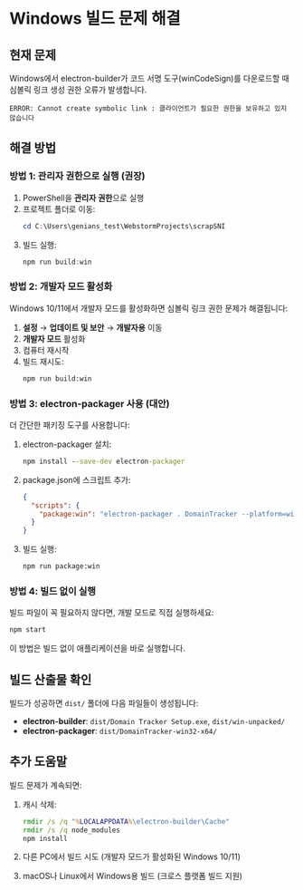 # Windows 빌드 문제 해결

## 현재 문제

Windows에서 electron-builder가 코드 서명 도구(winCodeSign)를 다운로드할 때 심볼릭 링크 생성 권한 오류가 발생합니다.

```
ERROR: Cannot create symbolic link : 클라이언트가 필요한 권한을 보유하고 있지 않습니다
```

## 해결 방법

### 방법 1: 관리자 권한으로 실행 (권장)

1. PowerShell을 **관리자 권한**으로 실행
2. 프로젝트 폴더로 이동:
   ```powershell
   cd C:\Users\genians_test\WebstormProjects\scrapSNI
   ```
3. 빌드 실행:
   ```powershell
   npm run build:win
   ```

### 방법 2: 개발자 모드 활성화

Windows 10/11에서 개발자 모드를 활성화하면 심볼릭 링크 권한 문제가 해결됩니다:

1. **설정** → **업데이트 및 보안** → **개발자용** 이동
2. **개발자 모드** 활성화
3. 컴퓨터 재시작
4. 빌드 재시도:
   ```cmd
   npm run build:win
   ```

### 방법 3: electron-packager 사용 (대안)

더 간단한 패키징 도구를 사용합니다:

1. electron-packager 설치:
   ```cmd
   npm install --save-dev electron-packager
   ```

2. package.json에 스크립트 추가:
   ```json
   {
     "scripts": {
       "package:win": "electron-packager . DomainTracker --platform=win32 --arch=x64 --out=dist --overwrite --icon=build/icon.ico"
     }
   }
   ```

3. 빌드 실행:
   ```cmd
   npm run package:win
   ```

### 방법 4: 빌드 없이 실행

빌드 파일이 꼭 필요하지 않다면, 개발 모드로 직접 실행하세요:

```cmd
npm start
```

이 방법은 빌드 없이 애플리케이션을 바로 실행합니다.

## 빌드 산출물 확인

빌드가 성공하면 `dist/` 폴더에 다음 파일들이 생성됩니다:

- **electron-builder**: `dist/Domain Tracker Setup.exe`, `dist/win-unpacked/`
- **electron-packager**: `dist/DomainTracker-win32-x64/`

## 추가 도움말

빌드 문제가 계속되면:

1. 캐시 삭제:
   ```cmd
   rmdir /s /q "%LOCALAPPDATA%\electron-builder\Cache"
   rmdir /s /q node_modules
   npm install
   ```

2. 다른 PC에서 빌드 시도 (개발자 모드가 활성화된 Windows 10/11)

3. macOS나 Linux에서 Windows용 빌드 (크로스 플랫폼 빌드 지원)